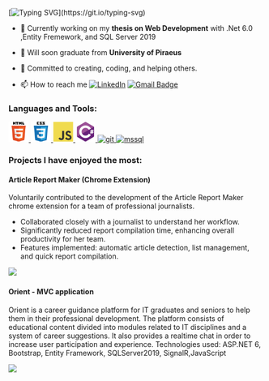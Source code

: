 [![Typing SVG](https://readme-typing-svg.demolab.com?font=Fira+Code&pause=1000&width=500&lines=Hi+I+am+Nikoleta+and+this+is+my+GitHub.)](https://git.io/typing-svg)


- 🔭 Currently working on my **thesis on Web Development**
 with .Net 6.0 ,Entity Fremework, and SQL Server 2019

- 🌱 Will soon graduate from **University of Piraeus**
  
- 🤝 Committed to creating, coding, and helping others.

- 📫 How to reach me <a href="https://www.linkedin.com/in/nikoleta-vlachou-sakellariou-computer-science-web-development-frontend-backend-fullstack/" target="_blank"><img src="https://img.shields.io/badge/LinkedIn-%230077B5.svg?&style=flat-square&logo=linkedin&logoColor=white" alt="LinkedIn"></a>
[![Gmail Badge](https://img.shields.io/badge/-nikoletaxvs@gmail.com-c14438?style=flat-square&logo=Gmail&logoColor=white&link=mailto:nikoletaxvs@gmail.com)](mailto:nikoletaxvs@gmail.com) 


  



<h3 align="left">Languages and Tools:</h3>
<p align="left"></a> 
 <a href="https://www.w3.org/html/" target="_blank" rel="noreferrer"> <img src="https://raw.githubusercontent.com/devicons/devicon/master/icons/html5/html5-original-wordmark.svg" alt="html5" width="40" height="40"/> </a>
<a href="https://www.w3schools.com/css/" target="_blank" rel="noreferrer"> <img src="https://raw.githubusercontent.com/devicons/devicon/master/icons/css3/css3-original-wordmark.svg" alt="css3" width="40" height="40"/>
  </a> <a href="https://developer.mozilla.org/en-US/docs/Web/JavaScript" target="_blank" rel="noreferrer"> <img src="https://raw.githubusercontent.com/devicons/devicon/master/icons/javascript/javascript-original.svg" alt="javascript" width="40" height="40"/> </a>
<a href="https://www.w3schools.com/cs/" target="_blank" rel="noreferrer"> 
  <img src="https://raw.githubusercontent.com/devicons/devicon/master/icons/csharp/csharp-original.svg" alt="csharp" width="40" height="40"/> </a> 
<a href="https://git-scm.com/" target="_blank" rel="noreferrer"> <img src="https://www.vectorlogo.zone/logos/git-scm/git-scm-icon.svg" alt="git" width="40" height="40"/> </a>
  <a href="https://www.microsoft.com/en-us/sql-server" target="_blank" rel="noreferrer"> <img src="https://www.svgrepo.com/show/303229/microsoft-sql-server-logo.svg" alt="mssql" width="40" height="40"/> </a>



<h3 align="left">Projects I have enjoyed the most:</h3>
<h4>Article Report Maker (Chrome Extension)</h4>
 <p>Voluntarily contributed to the development of the Article Report Maker chrome extension for a team of professional journalists.
  <ul>
    <li> Collaborated closely with a journalist to understand her workflow.</li>
    <li>Significantly reduced report compilation time, enhancing overall productivity for her team.</li>
    <li>Features implemented: automatic article detection, list management, and quick report compilation.</li>
  </ul>
 </p>
<img width='600' src='https://github.com/nikoletaxvs/nikoletaxvs/assets/60019367/64c8f95f-06f5-4afe-8cf7-595bad166c7e'/>

<h4>Orient - MVC application</h4>
<p>Orient is a career guidance platform for IT graduates and seniors to help them in their professional development. The platform consists of educational content divided into modules related to IT disciplines and a system of career suggestions. It also provides a realtime chat in order to increase user participation and experience.
Technologies used: ASP.NET 6, Bootstrap, Entity Framework, SQLServer2019, SignalR,JavaScript</p>

<img width='600' src='https://github.com/nikoletaxvs/nikoletaxvs/assets/60019367/e5ac5e87-7053-42d3-80a0-fe0f2a12f941' />



